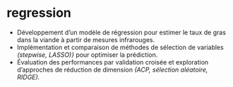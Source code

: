 # regression
+ Développement d’un modèle de régression pour estimer le taux de gras dans la viande à partir de mesures infrarouges.
+ Implémentation et comparaison de méthodes de sélection de variables *(stepwise, LASSO)}* pour optimiser la prédiction.
+ Évaluation des performances par validation croisée et exploration d’approches de réduction de dimension *(ACP, sélection aléatoire, RIDGE).*
